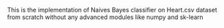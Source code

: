 This is the implementation of Naives Bayes classifier on Heart.csv dataset from scratch without any advanced modules like numpy and sk-learn

